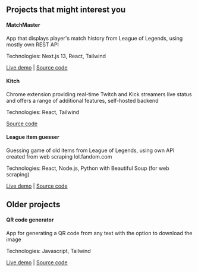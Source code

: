 ## Projects that might interest you 

<h4>MatchMaster</h4>
<p>App that displays player's match history from League of Legends, using mostly own REST API</p>
<p>Technologies: Next.js 13, React, Tailwind</p>
<a href="https://league-match-history.vercel.app/">Live demo</a> | <a href="https://github.com/Jckpt/league-match-history">Source code</a>

<h4>Kitch</h4>
<p>Chrome extension providing real-time Twitch and Kick streamers live status and offers a range of additional features, self-hosted backend</p>
<p>Technologies: React, Tailwind</p>
<a href="https://github.com/Jckpt/kitch">Source code</a>

<h4>League item guesser</h4>
<p>Guessing game of old items from League of Legends, using own API created from web scraping lol.fandom.com</p>
<p>Technologies: React, Node.js, Python with Beautiful Soup (for web scraping)</p>
<a href="https://league-item-guesser.vercel.app/">Live demo</a> | <a href="https://github.com/Jckpt/League-item-guesser">Source code</a>

## Older projects

<h4>QR code generator</h4>
<p>App for generating a QR code from any text with the option to download the image</p>
<p>Technologies: Javascript, Tailwind</p>
<a href="https://jckpt.github.io/QR-code-generator/">Live demo</a> | <a href="https://github.com/Jckpt/QR-code-generator">Source code</a>
